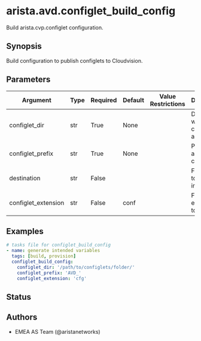 # arista.avd.configlet_build_config

Build arista\.cvp\.configlet configuration\.

## Synopsis

Build configuration to publish configlets to Cloudvision\.

## Parameters

| Argument | Type | Required | Default | Value Restrictions | Description |
| -------- | ---- | -------- | ------- | ------------------ | ----------- |
| configlet_dir | str | True | None |  | Directory where configlets are located\. |
| configlet_prefix | str | True | None |  | Prefix to append on configlet\. |
| destination | str | False |  |  | File where to save information\. |
| configlet_extension | str | False | conf |  | File extension to look for\. |

## Examples

```yaml
# tasks file for configlet_build_config
- name: generate intended variables
  tags: [build, provision]
  configlet_build_config:
    configlet_dir: '/path/to/configlets/folder/'
    configlet_prefix: 'AVD_'
    configlet_extension: 'cfg'
```

## Status

## Authors

- EMEA AS Team (@aristanetworks)
